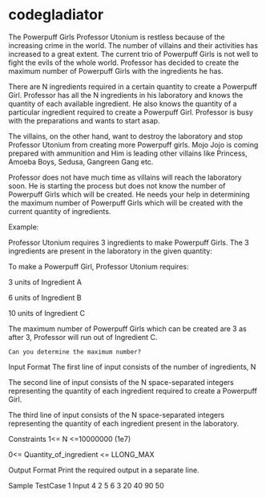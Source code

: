 # codegladiator

The Powerpuff Girls 
Professor Utonium is restless because of the increasing crime in the world. The number of villains and their activities has increased to a great extent. The current trio of Powerpuff Girls is not well to fight the evils of the whole world. Professor has decided to create the maximum number of Powerpuff Girls with the ingredients he has.



There are N ingredients required in a certain quantity to create a Powerpuff Girl. Professor has all the N ingredients in his laboratory and knows the quantity of each available ingredient. He also knows the quantity of a particular ingredient required to create a Powerpuff Girl. Professor is busy with the preparations and wants to start asap.



The villains, on the other hand, want to destroy the laboratory and stop Professor Utonium from creating more Powerpuff girls. Mojo Jojo is coming prepared with ammunition and Him is leading other villains like Princess, Amoeba Boys, Sedusa, Gangreen Gang etc.







Professor does not have much time as villains will reach the laboratory soon. He is starting the process but does not know the number of Powerpuff Girls which will be created. He needs your help in determining the maximum number of Powerpuff Girls which will be created with the current quantity of ingredients. 



Example:

Professor Utonium requires 3 ingredients to make Powerpuff Girls. The 3 ingredients are present in the laboratory in the given quantity:







To make a Powerpuff Girl, Professor Utonium requires:

3 units of Ingredient A

6 units of Ingredient B

10 units of Ingredient C



The maximum number of Powerpuff Girls which can be created are 3 as after 3, Professor will run out of Ingredient C.

    Can you determine the maximum number?



Input Format
The first line of input consists of the number of ingredients, N

The second line of input consists of the N space-separated integers representing the quantity of each ingredient required to create a Powerpuff Girl.


The third line of input consists of the N space-separated integers representing the quantity of each ingredient present in the laboratory.



Constraints
1<= N <=10000000 (1e7)

0<= Quantity_of_ingredient <= LLONG_MAX 



Output Format
Print the required output in a separate line.

Sample TestCase 1
Input
4
2 5 6 3 
20 40 90 50 
